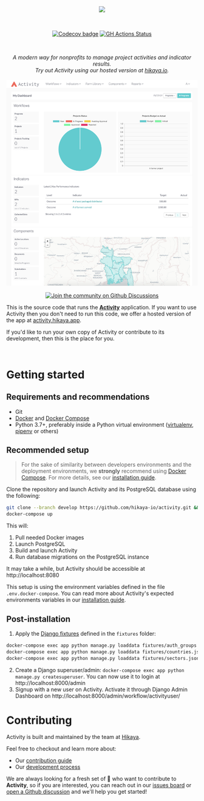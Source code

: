 <br/>
<br/>
<p align="center">
  <img src="https://s3.hikaya.io/activity/activity-wordmark.png" height="45" />
</p>

<br/>
<p align="center">
  <a href="https://codecov.io/gh/hikaya-io/activity"><img src="https://codecov.io/gh/hikaya-io/activity/branch/dev/graph/badge.svg" alt="Codecov badge" /></a>
  <a href='https://github.com/hikaya-io/activity/workflows/Activity/badge.svg'><img src='https://github.com/hikaya-io/activity/workflows/Activity/badge.svg' alt='GH Actions Status' /></a>
</p>

<br/>
<p align="center">
  <i>A modern way for nonprofits to manage project activities and indicator results.<br/>Try out Activity using our hosted version at <a href="https://hikaya.io">hikaya.io</a>.</i>
  <br/>
  <br/>
  <img src="static/img/activity_home.png" alt="Activity" width="800" />
</p>
<p align="center">
  <a href="https://github.com/hikaya-io/activity/discussions" rel="nofollow"><img src="https://img.shields.io/badge/join%20the%20community-in%20Discussions&?style=for-the-badge&logo=github&color=4B3EF9" alt="Join the community on Github Discussions"/></a>
</p>

This is the source code that runs the [**Activity**](https://hikaya.io/index#content4-8) application. If you want to use Activity then you don't need to run this code, we offer a hosted version of the app at [activity.hikaya.app](https://activity.hikaya.app).

If you'd like to run your own copy of Activity or contribute to its development, then this is the place for you.

<br/>

# Getting started

## Requirements and recommendations

- Git
- [Docker](https://docs.docker.com/get-docker/) and [Docker Compose](https://docs.docker.com/compose/install/)
- Python 3.7+, preferably inside a Python virtual environment ([virtualenv](https://virtualenv.pypa.io/en/latest/), [pipenv](https://pipenv.pypa.io/en/latest/) or others)

## Recommended setup

> For the sake of similarity between developers environments and the deployment environments, we **strongly** recommend using [Docker Compose](https://docs.docker.com/compose/). For more details, see our [installation guide](./docs/installation).

Clone the repository and launch Activity and its PostgreSQL database using the following:

```bash
git clone --branch develop https://github.com/hikaya-io/activity.git && cd activity
docker-compose up
```

This will:

1. Pull needed Docker images
2. Launch PostgreSQL
3. Build and launch Activity
4. Run database migrations on the PostgreSQL instance

It may take a while, but Activity should be accessible at http://localhost:8080

This setup is using the environment variables defined in the file `.env.docker-compose`.
You can read more about Activity's expected environments variables in our [installation guide](./docs/installation.md#envvars).

## Post-installation

1. Apply the [Django fixtures](https://docs.djangoproject.com/en/3.2/howto/initial-data/#providing-data-with-fixtures) defined in the `fixtures` folder:

```bash
docker-compose exec app python manage.py loaddata fixtures/auth_groups.json  # Add authorization groups
docker-compose exec app python manage.py loaddata fixtures/countries.json  # Add countries
docker-compose exec app python manage.py loaddata fixtures/sectors.json  # Add sectors
```

2. Create a Django superuser/admin: `docker-compose exec app python manage.py createsuperuser`. You can now use it to login at http://localhost:8000/admin
3. Signup with a new user on Activity. Activate it through Django Admin Dashboard on http://localhost:8000/admin/workflow/activityuser/

# Contributing

Activity is built and maintained by the team at [Hikaya](https://hikaya.io/team).

Feel free to checkout and learn more about:

- Our [contribution guide](./CONTRIBUTING.md)
- Our [development process](https://team.hikaya.io/start/development-process.html)

We are always looking for a fresh set of :eyes: who want to contribute to **Activity**, so if you are interested, you can reach out in our [issues board](https://github.com/hikaya-io/activity/issues) or [open a Github discussion](https://github.com/hikaya-io/activity/discussions) and we'll help you get started!
